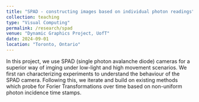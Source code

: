 ```yaml
---
title: "SPAD - constructing images based on individual photon readings"
collection: teaching
type: "Visual Computing"
permalink: /research/spad
venue: "Dynamic Graphics Project, UofT"
date: 2024-09-01
location: "Toronto, Ontario"
---
```


In this project, we use SPAD (single photon avalanche diode) cameras for a superior way of imging under low-light and high movement scenarios. We first ran characterizing experiments to understand the behaviour of the SPAD camera. Following this, we iterate and build on existing methods which probe for Forier Transformations over time based on non-uniform photon incidence time stamps.